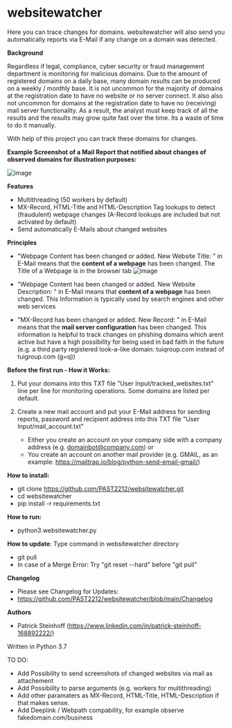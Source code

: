 # websitewatcher

Here you can trace changes for domains. websitewatcher will also send you automatically reports via E-Mail if any change on a domain was detected.


**Background**

Regardless if legal, compliance, cyber security or fraud management department is monitoring for malicious domains. Due to the amount of registered domains on a daily base, many domain results can be produced on a weekly / monthly base. It is not uncommon for the majority of domains at the registration date to have no website or no server connect. It also also not uncommon for domains at the registration date to have no (receiving) mail server functionality. As a result, the analyst must keep track of all the results and the results may grow quite fast over the time. Its a waste of time to do it manually.

With help of this project you can track these domains for changes.


**Example Screenshot of a Mail Report that notified about changes of observed domains for illustration purposes:**

![image](https://github.com/PAST2212/websitewatcher/assets/124390875/d8e59195-97fb-40c2-be42-5eda7c29cf39)


**Features**
- Multithreading (50 workers by default)
- MX-Record, HTML-Title and HTML-Description Tag lookups to detect (fraudulent) webpage changes (A-Record lookups are included but not activated by default)
- Send automatically E-Mails about changed websites


**Principles**
- "Webpage Content has been changed or added. New Website Title: " in E-Mail means that the **content of a webpage** has been changed. The Title of a Webpage is in the browser tab
  ![image](https://github.com/PAST2212/websitewatcher/assets/124390875/94436f80-1a95-4727-88de-c2b933011842)

- "Webpage Content has been changed or added. New Website Description: " in E-Mail means that **content of a webpage** has been changed. This Information is typically used by search engines and other web services

- "MX-Record has been changed or added. New Record: " in E-Mail means that the **mail server configuration** has been changed. This information is helpful to track changes on phishing domains which arent active but have a high possibility for being used in bad faith in the future (e.g. a third party registered look-a-like domain: tuiqroup.com instead of tuigroup.com (g=q))


**Before the first run - How it Works:**
1. Put your domains into this TXT file "User Input/tracked_websites.txt" line per line for monitoring operations. Some domains are listed per default.

2. Create a new mail account and put your E-Mail address for sending reports, password and recipient address into this TXT file "User Input/mail_account.txt"
   - Either you create an account on your company side with a company address (e.g. domainbot@company.com) or
   - You create an account on another mail provider (e.g. GMAIL, as an example: https://mailtrap.io/blog/python-send-email-gmail/)
  

**How to install:**
- git clone https://github.com/PAST2212/websitewatcher.git
- cd websitewatcher
- pip install -r requirements.txt

**How to run:**
- python3 websitewatcher.py

**How to update**: Type command in websitewatcher directory
- git pull
- In case of a Merge Error: Try "git reset --hard" before "git pull"

**Changelog**
- Please see Changelog for Updates:
- https://github.com/PAST2212/websitewatcher/blob/main/Changelog

**Authors**
- Patrick Steinhoff (https://www.linkedin.com/in/patrick-steinhoff-168892222/)

Written in Python 3.7

TO DO:
- Add Possibility to send screenshots of changed websites via mail as attachement 
- Add Possibility to parse arguments (e.g. workers for multithreading)
- Add other paramaters as MX-Record, HTML-Title, HTML-Description if that makes sense.
- Add Deeplink / Webpath compability, for example observe fakedomain.com/business
